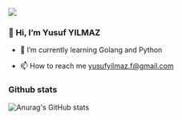 ![](https://komarev.com/ghpvc/?username=yusufyilmazf&label=PROFILE+VIEWS)



### 👋 Hi, I’m Yusuf YILMAZ

- 🌱 I’m currently learning Golang and Python 

- 📫 How to reach me  yusufyilmaz.f@gmail.com

### Github stats


![Anurag's GitHub stats](https://github-readme-stats.vercel.app/api?username=yusufyilmazf&count_private=true)

